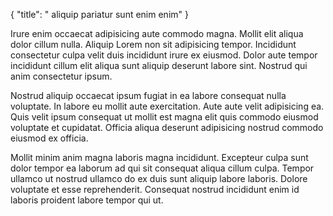 {
  "title": " aliquip pariatur sunt enim enim"
}

Irure enim occaecat adipisicing aute commodo magna. Mollit elit aliqua dolor cillum nulla. Aliquip Lorem non sit adipisicing tempor. Incididunt consectetur culpa velit duis incididunt irure ex eiusmod. Dolor aute tempor incididunt cillum elit aliqua sunt aliquip deserunt labore sint. Nostrud qui anim consectetur ipsum.

Nostrud aliquip occaecat ipsum fugiat in ea labore consequat nulla voluptate. In labore eu mollit aute exercitation. Aute aute velit adipisicing ea. Quis velit ipsum consequat ut mollit est magna elit quis commodo eiusmod voluptate et cupidatat. Officia aliqua deserunt adipisicing nostrud commodo eiusmod ex officia.

Mollit minim anim magna laboris magna incididunt. Excepteur culpa sunt dolor tempor ea laborum ad qui sit consequat aliqua cillum culpa. Tempor ullamco ut nostrud ullamco do ex duis sunt aliquip labore laboris. Dolore voluptate et esse reprehenderit. Consequat nostrud incididunt enim id laboris proident labore tempor qui ut.